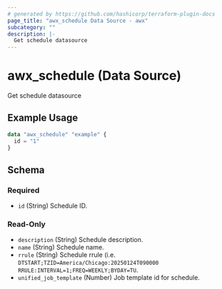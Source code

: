 ```yaml
---
# generated by https://github.com/hashicorp/terraform-plugin-docs
page_title: "awx_schedule Data Source - awx"
subcategory: ""
description: |-
  Get schedule datasource
---
```


# awx_schedule (Data Source)

Get schedule datasource

## Example Usage

```terraform
data "awx_schedule" "example" {
  id = "1"
}
```

<!-- schema generated by tfplugindocs -->
## Schema

### Required

- `id` (String) Schedule ID.

### Read-Only

- `description` (String) Schedule description.
- `name` (String) Schedule name.
- `rrule` (String) Schedule rrule (i.e. `DTSTART;TZID=America/Chicago:20250124T090000 RRULE:INTERVAL=1;FREQ=WEEKLY;BYDAY=TU`.
- `unified_job_template` (Number) Job template id for schedule.
